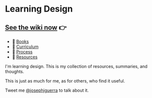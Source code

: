 # Learning Design

## [See the wiki now](https://github.com/josephjguerra/learning-design/wiki) :point_right:

* :blue_book: [Books](https://github.com/josephjguerra/learning-design/wiki/Books) 
* :page_with_curl: [Curriculum](https://github.com/josephjguerra/learning-design/wiki/Curriculum)
* :wrench: [Process](https://github.com/josephjguerra/learning-design/wiki/Product-Processes)
* :gem:	[Resources](https://github.com/josephjguerra/learning-design/wiki/Resources)

I'm learning design. This is my collection of resources, summaries, and thoughts. 

This is just as much for me, as for others, who find it useful. 

Tweet me [@josephjguerra](https://twitter.com/josephjguerra) to talk about it.
